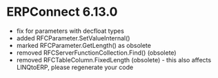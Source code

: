 # ERPConnect 6.13.0

* fix for parameters with decfloat types
* added RFCParameter.SetValueInternal()
* marked RFCParameter.GetLength() as obsolete
* removed RFCServerFunctionCollection.Find() (obsolete)
* removed RFCTableColumn.FixedLength (obsolete) - this also affects LINQtoERP, please regenerate your code
